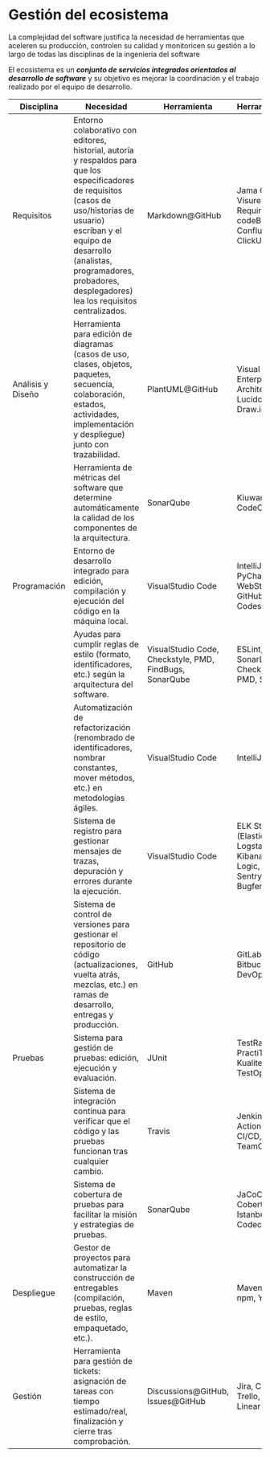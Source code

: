 # Gestión del ecosistema

La complejidad del software justifica la necesidad de herramientas que aceleren su producción, controlen su calidad y monitoricen su gestión a lo largo de todas las disciplinas de la ingeniería del software

El ecosistema es un ***conjunto de servicios integrados orientados al desarrollo de software*** y su objetivo es mejorar la coordinación y el trabajo realizado por el equipo de desarrollo.

| Disciplina         | Necesidad                                                                                                                                                                                                                                                                 | Herramienta                     |Herramientas++|
|-|-|-|-|
| Requisitos         | Entorno colaborativo con editores, historial, autoría y respaldos para que los especificadores de requisitos (casos de uso/historias de usuario) escriban y el equipo de desarrollo (analistas, programadores, probadores, desplegadores) lea los requisitos centralizados.  | Markdown@GitHub   |Jama Connect, Visure Requirements, codeBeamer, Confluence, ClickUp
| Análisis y Diseño  | Herramienta para edición de diagramas (casos de uso, clases, objetos, paquetes, secuencia, colaboración, estados, actividades, implementación y despliegue) junto con trazabilidad.                                                                                          | PlantUML@GitHub   |Visual Paradigm, Enterprise Architect, Lucidchart, Miro, Draw.io
|                    | Herramienta de métricas del software que determine automáticamente la calidad de los componentes de la arquitectura.                                                                                                                                                         | SonarQube |Kiuwan, Codacy, CodeClimate
| Programación       | Entorno de desarrollo integrado para edición, compilación y ejecución del código en la máquina local.                                                                                                                                                                        | VisualStudio Code |IntelliJ IDEA, PyCharm, WebStorm, GitHub Codespaces
|                    | Ayudas para cumplir reglas de estilo (formato, identificadores, etc.) según la arquitectura del software.                                                                                                                                                                    | VisualStudio Code, Checkstyle, PMD, FindBugs, SonarQube   |ESLint, Prettier, SonarLint, Checkstyle, PMD, SpotBugs
|                    | Automatización de refactorización (renombrado de identificadores, nombrar constantes, mover métodos, etc.) en metodologías ágiles.                                                                                                                                           | VisualStudio Code |IntelliJ IDEA
|                    | Sistema de registro para gestionar mensajes de trazas, depuración y errores durante la ejecución.                                                                                                                                                                            | VisualStudio Code |ELK Stack (Elasticsearch, Logstash, Kibana), Sumo Logic, Datadog, Sentry, Bugfender
|                    | Sistema de control de versiones para gestionar el repositorio de código (actualizaciones, vuelta atrás, mezclas, etc.) en ramas de desarrollo, entregas y producción.                                                                                                        | GitHub    |GitLab, Bitbucket, Azure DevOps
| Pruebas            | Sistema para gestión de pruebas: edición, ejecución y evaluación.                                                                                                                                                                                                            | JUnit |TestRail, Zephyr, PractiTest, Kualitee, Allure TestOps
|                    | Sistema de integración continua para verificar que el código y las pruebas funcionan tras cualquier cambio.                                                                                                                                                                  | Travis    |Jenkins, GitHub Actions, GitLab CI/CD, CircleCI, TeamCity
|                    | Sistema de cobertura de pruebas para facilitar la misión y estrategias de pruebas.                                                                                                                                                                                           | SonarQube |JaCoCo, Cobertura, Istanbul, Codecov
| Despliegue         | Gestor de proyectos para automatizar la construcción de entregables (compilación, pruebas, reglas de estilo, empaquetado, etc.).                                                                                                                                             | Maven |Maven, Gradle, npm, Yarn, Bazel
| Gestión            | Herramienta para gestión de tickets: asignación de tareas con tiempo estimado/real, finalización y cierre tras comprobación.                                                                                                                                                 | Discussions@GitHub, Issues@GitHub  |Jira, ClickUp, Trello, Asana, Linear